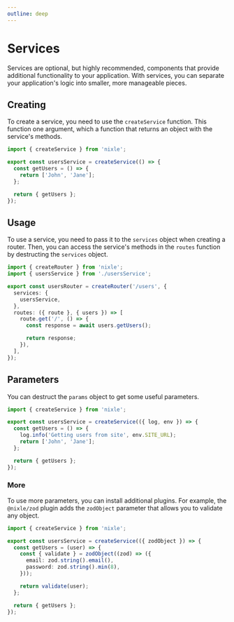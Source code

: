 ```yaml
---
outline: deep
---
```


# Services

Services are optional, but highly recommended, components that provide additional functionality to your application. With services, you can separate your application's logic into smaller, more manageable pieces.

## Creating

To create a service, you need to use the `createService` function. This function one argument, which a function that returns an object with the service's methods.

```ts
import { createService } from 'nixle';

export const usersService = createService(() => {
  const getUsers = () => {
    return ['John', 'Jane'];
  };

  return { getUsers };
});
```

## Usage

To use a service, you need to pass it to the `services` object when creating a router. Then, you can access the service's methods in the `routes` function by destructing the `services` object.

```ts
import { createRouter } from 'nixle';
import { usersService } from './usersService';

export const usersRouter = createRouter('/users', {
  services: {
    usersService,
  },
  routes: ({ route }, { users }) => [
    route.get('/', () => {
      const response = await users.getUsers();

      return response;
    }),
  ],
});
```

## Parameters

You can destruct the `params` object to get some useful parameters.

```ts
import { createService } from 'nixle';

export const usersService = createService(({ log, env }) => {
  const getUsers = () => {
    log.info('Getting users from site', env.SITE_URL);
    return ['John', 'Jane'];
  };

  return { getUsers };
});
```

### More

To use more parameters, you can install additional plugins. For example, the `@nixle/zod` plugin adds the `zodObject` parameter that allows you to validate any object.

```ts
import { createService } from 'nixle';

export const usersService = createService(({ zodObject }) => {
  const getUsers = (user) => {
    const { validate } = zodObject((zod) => ({
      email: zod.string().email(),
      password: zod.string().min(8),
    }));

    return validate(user);
  };

  return { getUsers };
});
```
